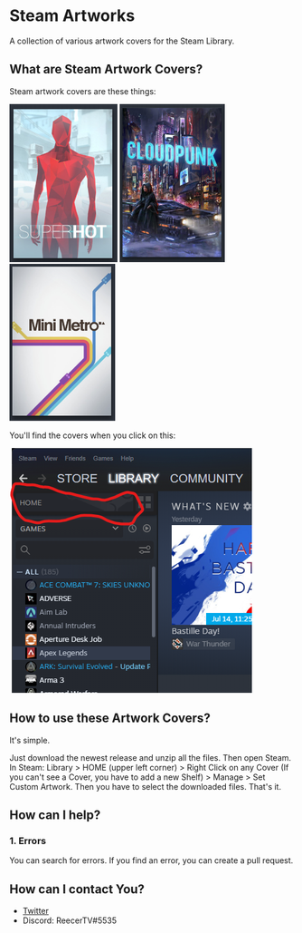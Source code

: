 # Steam Artworks

A collection of various artwork covers for the Steam Library.
 
## What are Steam Artwork Covers?

Steam artwork covers are these things:

![Game: Superhot](./assets/exp_cover.png)
![Game: Cloudpunk](./assets/exp_cover2.png)
![Game: Mini Metro](./assets/exp_cover3.png)

You'll find the covers when you click on this:

![HOME BUTTON](./assets/exp_leftcorner.png)

## How to use these Artwork Covers?

It's simple.

Just download the newest release and unzip all the files. Then open Steam. In Steam: Library > HOME (upper left corner) > Right Click on any Cover (If you can't see a Cover, you have to add a new Shelf) > Manage > Set Custom Artwork. Then you have to select the downloaded files. That's it.

## How can I help?

### 1. Errors

You can search for errors. If you find an error, you can create a pull request.

## How can I contact You?

- [Twitter](https://twitter.com/Reecer_TV)
- Discord: ReecerTV#5535